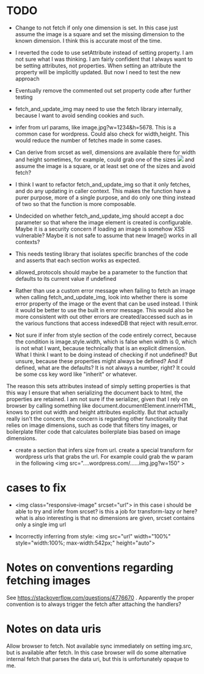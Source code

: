 
# TODO

* Change to not fetch if only one dimension is set. In this case just assume the
image is a square and set the missing dimension to the known dimension. I think
this is accurate most of the time.

* I reverted the code to use setAttribute instead of setting property. I am not
sure what I was thinking. I am fairly confident that I always want to be
setting attributes, not properties. When setting an attribute the property will
be implicitly updated. But now I need to test the new approach
* Eventually remove the commented out set property code after further testing
* fetch_and_update_img may need to use the fetch library internally, because
I want to avoid sending cookies and such.
* infer from url params, like image.jpg?w=1234&h=5678. This is a common
case for wordpress. Could also check for width,height. This would reduce the
number of fetches made in some cases.
* Can derive from srcset as well, dimensions are available there for
width and height sometimes, for example, could grab one of the sizes
<img src="url" srcset="url 640w, url 680w, url 840w"> and assume the image is
a square, or at least set one of the sizes and avoid fetch?
* I think I want to refactor fetch_and_update_img so that it only fetches, and
do any updating in caller context. This makes the function have a purer purpose,
more of a single purpose, and do only one thing instead of two so that the
function is more composable.
* Undecided on whether fetch_and_update_img should accept a doc parameter so
that where the image element is created is configurable. Maybe it is a security
concern if loading an image is somehow XSS vulnerable? Maybe it is not safe to
assume that new Image() works in all contexts?
* This needs testing library that isolates specific branches of the code and
asserts that each section works as expected.
* allowed_protocols should maybe be a parameter to the function that defaults to
its current value if undefined
* Rather than use a custom error message when failing to fetch an image when
calling fetch_and_update_img, look into whether there is some error property
of the image or the event that can be used instead. I think it would be better
to use the built in error message. This would also be more consistent with out
other errors are created/accessed such as in the various functions that access
indexedDB that reject with result.error.
* Not sure if infer from style section of the code entirely correct, because the
condition is image.style.width, which is false when width is 0, which is not
what I want, because technically that is an explicit dimension. What I think I
want to be doing instead of checking if not undefined? But unsure, because these
properties might always be defined? And if defined, what are the defaults? It
is not always a number, right? It could be some css key word like "inherit" or
whatever.

The reason this sets attributes instead of simply setting properties is that this
way I ensure that when serializing the document back to html, the properties are
retained. I am not sure if the serializer, given that I rely on browser by
calling something like document.documentElement.innerHTML, knows to print out
width and height attributes explicitly.  But that actually really isn't the
concern, the concern is regarding other functionality that relies on image
dimensions, such as code that filters tiny images, or boilerplate filter code that
calculates boilerplate bias based on image dimensions.

* create a section that infers size from url. create a special transform for
wordpress urls that grabs the url. For example could grab the w param in the
following &lt;img src="....wordpress.com/......img.jpg?w=150" &gt;


# cases to fix

* &lt;img class="responsive-image" srcset="url"&gt;  in this case i should be
able to try and infer from srcset? is this a job for transform-lazy or here?
what is also interesting is that no dimensions are given, srcset contains only
a single img url

* Incorrectly inferring from style:
&lt;img src="url" width="100%" style="width:100%; max-width:542px;" height="auto"&gt;

# Notes on conventions regarding fetching images

See https://stackoverflow.com/questions/4776670 . Apparently the proper convention
is to always trigger the fetch after attaching the handlers?

# Notes on data uris

Allow browser to fetch. Not available sync immediately on setting img.src, but
is available after fetch. In this case browser will do some alternative internal
fetch that parses the data uri, but this is unfortunately opaque to me.
